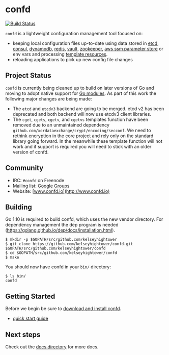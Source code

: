 # confd

[![Build Status](https://travis-ci.org/kelseyhightower/confd.svg?branch=master)](https://travis-ci.org/kelseyhightower/confd)

`confd` is a lightweight configuration management tool focused on:

* keeping local configuration files up-to-date using data stored in [etcd](https://github.com/coreos/etcd),
  [consul](http://consul.io), [dynamodb](http://aws.amazon.com/dynamodb/), [redis](http://redis.io),
  [vault](https://vaultproject.io), [zookeeper](https://zookeeper.apache.org), [aws ssm parameter store](https://aws.amazon.com/ec2/systems-manager/) or env vars and processing [template resources](docs/template-resources.md).
* reloading applications to pick up new config file changes

## Project Status

`confd` is currently being cleaned up to build on later versions of Go and moving to adopt native support for [Go modules](https://go.dev/blog/using-go-modules). As part of this work the following major changes are being made:

* The `etcd` and `etcdv3` backend are going to be merged. etcd v2 has been deprecated and both backend will now use etcdv3 client libraries.
* The `cget`, `cgets`, `cgetv`, and `cgetvs` templates function have been removed due to an unmaintained dependency `github.com/xordataexchange/crypt/encoding/secconf`. We need to rethink encryption in the core project and rely only on the standard library going forward. In the meanwhile these template function will not work and if support is required you will need to stick with an older version of confd.

## Community

* IRC: `#confd` on Freenode
* Mailing list: [Google Groups](https://groups.google.com/forum/#!forum/confd-users)
* Website: [www.confd.io](http://www.confd.io)

## Building

Go 1.10 is required to build confd, which uses the new vendor directory.
For dependency management the dep program is needed (https://golang.github.io/dep/docs/installation.html).   

```
$ mkdir -p $GOPATH/src/github.com/kelseyhightower
$ git clone https://github.com/kelseyhightower/confd.git $GOPATH/src/github.com/kelseyhightower/confd
$ cd $GOPATH/src/github.com/kelseyhightower/confd
$ make
```

You should now have confd in your `bin/` directory:

```
$ ls bin/
confd
```

## Getting Started

Before we begin be sure to [download and install confd](docs/installation.md).

* [quick start guide](docs/quick-start-guide.md)

## Next steps

Check out the [docs directory](docs) for more docs.
